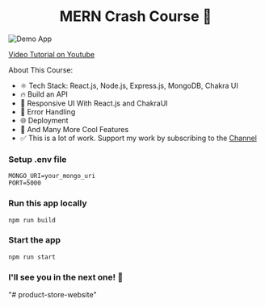 <h1 align="center">MERN Crash Course 🚀</h1>

![Demo App](/frontend/public/screenshot-for-readme.png)

[Video Tutorial on Youtube](https://youtu.be/Dukz-3mS3Us)

About This Course:

-   ⚛️ Tech Stack: React.js, Node.js, Express.js, MongoDB, Chakra UI
-   🔥 Build an API
-   📱 Responsive UI With React.js and ChakraUI
-   🐞 Error Handling
-   🌐 Deployment
-   🚀 And Many More Cool Features
-   ✅ This is a lot of work. Support my work by subscribing to the [Channel](https://www.youtube.com/@asaprogrammer_)

### Setup .env file

```shell
MONGO_URI=your_mongo_uri
PORT=5000
```

### Run this app locally

```shell
npm run build
```

### Start the app

```shell
npm run start
```

### I'll see you in the next one! 🚀
"# product-store-website" 
